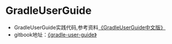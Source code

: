 # GradleUserGuide
+ GradleUserGuide实践代码,参考资料[《GradleUserGuide中文版》](https://github.com/DONGChuan/GradleUserGuide)
+ gitbook地址：[《gradle-user-guide》](http://dongchuan.gitbooks.io/gradle-user-guide-/)
